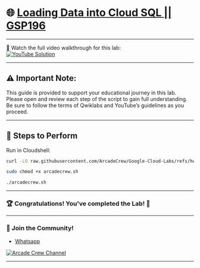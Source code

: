 # 🌐 [Loading Data into Cloud SQL || GSP196](https://www.cloudskillsboost.google/focuses/1157?parent=catalog)

--- 

🎥 Watch the full video walkthrough for this lab:  
[![YouTube Solution](https://img.shields.io/badge/YouTube-Watch%20Solution-red?style=flat&logo=youtube)](https://youtu.be/bXgAEFJKtd0)

---
## ⚠️ **Important Note:**
This guide is provided to support your educational journey in this lab. Please open and review each step of the script to gain full understanding. Be sure to follow the terms of Qwiklabs and YouTube’s guidelines as you proceed.

---

## 🚀 Steps to Perform

Run in Cloudshell:  

```bash
curl -LO raw.githubusercontent.com/ArcadeCrew/Google-Cloud-Labs/refs/heads/main/Loading%20Data%20into%20Cloud%20SQL/arcadecrew.sh

sudo chmod +x arcadecrew.sh

./arcadecrew.sh
```
---

### 🏆 Congratulations! You've completed the Lab! 🎉

---

### 🤝 Join the Community!

- [Whatsapp](https://chat.whatsapp.com/KkNEauOhBQXHdVcmqIlv9F)  

[![Arcade Crew Channel](https://img.shields.io/badge/YouTube-Arcade%20Crew-red?style=flat&logo=youtube)](https://www.youtube.com/@Arcade61432?sub_confirmation=1)

---

